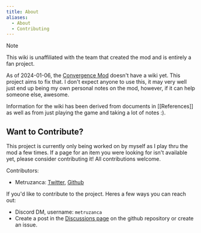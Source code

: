 ```yaml
---
title: About
aliases:
  - About
  - Contributing
---
```


> [!note]
> This wiki is unaffiliated with the team that created the mod and is entirely a fan project.

As of 2024-01-06, the [Convergence Mod](https://www.nexusmods.com/eldenring/mods/3419) doesn't have a wiki yet. This project aims to fix that. I don't expect anyone to use this, it may very well just end up being my own personal notes on the mod, however, if it can help someone else, awesome.

Information for the wiki has been derived from documents in [[References]] as well as from just playing the game and taking a lot of notes :).

## Want to Contribute?

This project is currently only being worked on by myself as I play thru the mod a few times. If a page for an item you were looking for isn't available yet, please consider contributing it! All contributions welcome.

Contributors:

- Metruzanca: [Twitter](https://twitter.com/metruzanca), [Github](https://github.com/metruzanca)

<!-- Swing by [The github repository](https://github.com/metruzanca/convergence-wiki) and create an issue to discuss how you'd like to contribute. -->

If you'd like to contribute to the project. Heres a few ways you can reach out:

- Discord DM, username: `metruzanca`
- Create a post in the [Discussions page](https://github.com/metruzanca/convergence-wiki/discussions) on the github repository or create an issue.
